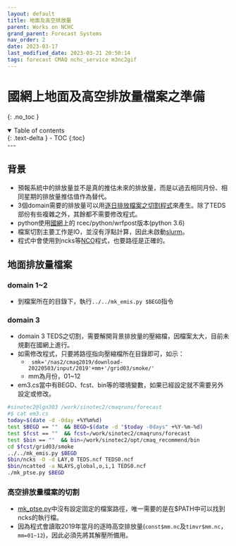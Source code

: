 ```yaml
---
layout: default
title: 地面及高空排放量
parent: Works on NCHC
grand_parent: Forecast Systems
nav_order: 2
date: 2023-03-17
last_modified_date: 2023-03-21 20:50:14
tags: forecast CMAQ nchc_service m3nc2gif
---
```


# 國網上地面及高空排放量檔案之準備

{: .no_toc }

<details open markdown="block">
  <summary>
    Table of contents
  </summary>
  {: .text-delta }
- TOC
{:toc}
</details>
---

## 背景

- 預報系統中的排放量並不是真的推估未來的排放量，而是以過去相同月份、相同星期的排放量推估值作為替代。
- 3個domain需要的排放量可以用[逐日排放檔案之切割程式](../5daysVersion/3.mk_em.md)來產生。除了TEDS部份有些複雜之外，其餘都不需要修改程式。
- python使用[國網][nchc]上的 rcec/python/wrfpost版本(python 3.6)
- 檔案切割主要工作是IO，並沒有浮點計算，因此未啟動[slurm][slurm]。
- 程式中會使用到ncks等[NCO][nco]程式，也要路徑是正確的。

## 地面排放量檔案

### domain 1~2

- 到檔案所在的目錄下，執行`../../mk_emis.py $BEGD`指令

### domain 3

- domain 3 TEDS之切割，需要解開背景排放量的壓縮檔，因檔案太大，目前未規劃在國網上進行。
- 如需修改程式，只要將路徑指向壓縮檔所在目錄即可，如示：
  - ` smk='/nas2/cmaq2019/download-20220503/input/2019'+mm+'/grid03/smoke/'`
  - mm為月份，01~12
- em3.cs當中有BEGD、fcst、bin等的環境變數，如果已經設定就不需要另外設定或修改。

```bash
#sinotec2@lgn303 /work/sinotec2/cmaqruns/forecast
#$ cat em3.cs
today=$(date -d -0day +%Y%m%d)
test $BEGD == ""  && BEGD=$(date -d "$today -0days" +%Y-%m-%d)
test $fcst == ""  && fcst=/work/sinotec2/cmaqruns/forecast
test $bin == ""  && bin=/work/sinotec2/opt/cmaq_recommend/bin
cd $fcst/grid03/smoke
../../mk_emis.py $BEGD
$bin/ncks -O -d LAY,0 TEDS.ncf TEDS0.ncf
$bin/ncatted -a NLAYS,global,o,i,1 TEDS0.ncf
./mk_ptse.py $BEGD
```

### 高空排放量檔案的切割

- [mk_ptse.py](../5daysVersion/3.mk_em.md#d03點源的處理)中沒有設定固定的檔案路徑，唯一需要的是在$PATH中可以找到ncks的執行檔。
- 因為程式會讀取2019年當月的逐時高空排放量(`const$mm.nc`及`timvr$mm.nc`，`mm=01~12`)，因此必須先將其解壓所備用。

[nchc]: https://iservice.nchc.org.tw/nchc_service/nchc_service_twn3_hpc.php "國研院國網中心台灣杉三號(Taiwania 3)為國內提供開放服務申請的最大CPU高速計算主機(2021年)，擁有900個計算節點。"
[slurm]: ../../GridModels/TWNEPA_RecommCMAQ/module_slurm.md#slurm-commands "slurm-commands"
[nco]: https://github.com/nco/nco "NCO NetCDF Operators@github"
